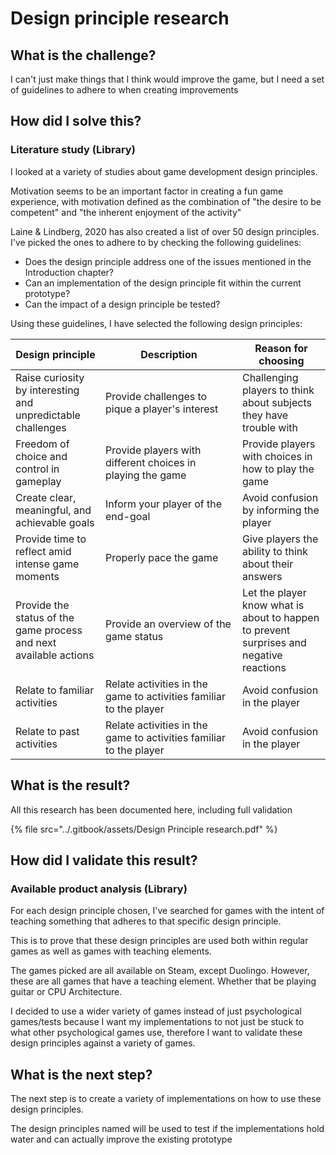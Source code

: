 # Design principle research

## What is the challenge?

I can't just make things that I think would improve the game, but I need a set of guidelines to adhere to when creating improvements

## How did I solve this?

### Literature study (Library)

I looked at a variety of studies about game development design principles.&#x20;

Motivation seems to be an important factor in creating a fun game experience, with motivation defined as the combination of "the desire to be competent" and "the inherent enjoyment of the activity"

Laine & Lindberg, 2020 has also created a list of over 50 design principles. I've picked the ones to adhere to by checking the following guidelines:

* Does the design principle address one of the issues mentioned in the Introduction chapter?
* Can an implementation of the design principle fit within the current prototype?
* Can the impact of a design principle be tested?

Using these guidelines, I have selected the following design principles:

<table><thead><tr><th>Design principle</th><th width="203">Description</th><th>Reason for choosing</th></tr></thead><tbody><tr><td>Raise curiosity by interesting and unpredictable challenges</td><td>Provide challenges to pique a player's interest</td><td>Challenging players to think about subjects they have trouble with</td></tr><tr><td>Freedom of choice and control in gameplay</td><td>Provide players with different choices in playing the game</td><td>Provide players with choices in how to play the game</td></tr><tr><td>Create clear, meaningful, and achievable goals</td><td>Inform your player of the end-goal</td><td>Avoid confusion by informing the player</td></tr><tr><td>Provide time to reflect amid intense game moments</td><td>Properly pace the game</td><td>Give players the ability to think about their answers</td></tr><tr><td>Provide the status of the game process and next available actions</td><td>Provide an overview of the game status</td><td>Let the player know what is about to happen to prevent surprises and negative reactions</td></tr><tr><td>Relate to familiar activities</td><td>Relate activities in the game to activities familiar to the player</td><td>Avoid confusion in the player</td></tr><tr><td>Relate to past activities</td><td>Relate activities in the game to activities familiar to the player</td><td>Avoid confusion in the player</td></tr></tbody></table>

## What is the result?

All this research has been documented here, including full validation

{% file src="../.gitbook/assets/Design Principle research.pdf" %}

## How did I validate this result?

### Available product analysis (Library)

For each design principle chosen, I've searched for games with the intent of teaching something that adheres to that specific design principle.

This is to prove that these design principles are used both within regular games as well as games with teaching elements.

The games picked are all available on Steam, except Duolingo. However, these are all games that have a teaching element. Whether that be playing guitar or CPU Architecture.

I decided to use a wider variety of games instead of just psychological games/tests because I want my implementations to not just be stuck to what other psychological games use, therefore I want to validate these design principles against a variety of games.

## What is the next step?

The next step is to create a variety of implementations on how to use these design principles.

The design principles named will be used to test if the implementations hold water and can actually improve the existing prototype

